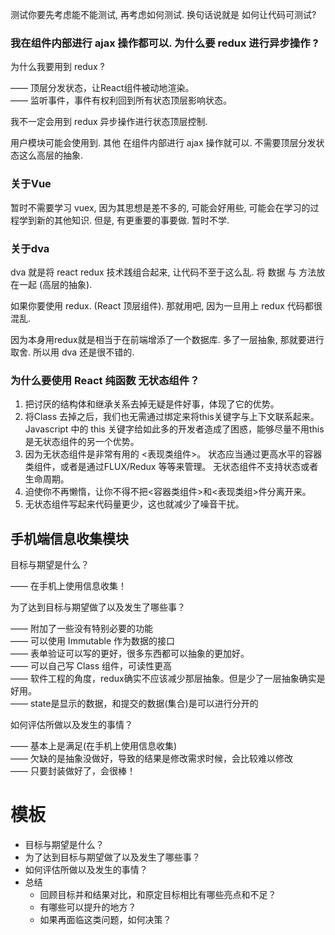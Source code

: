 测试你要先考虑能不能测试, 再考虑如何测试. 换句话说就是 如何让代码可测试?

### 我在组件内部进行 ajax 操作都可以. 为什么要 redux 进行异步操作 ?

为什么我要用到 redux ?

—— 顶层分发状态，让React组件被动地渲染。  
—— 监听事件，事件有权利回到所有状态顶层影响状态。  

我不一定会用到 redux 异步操作进行状态顶层控制.

用户模块可能会使用到. 其他 在组件内部进行 ajax 操作就可以. 不需要顶层分发状态这么高层的抽象.


### 关于Vue

暂时不需要学习 vuex, 因为其思想是差不多的, 可能会好用些, 可能会在学习的过程学到新的其他知识. 但是, 有更重要的事要做. 暂时不学. 


### 关于dva

dva 就是将 react redux 技术践组合起来, 让代码不至于这么乱. 将 数据 与 方法放在一起 (高层的抽象).

如果你要使用 redux. (React 顶层组件). 那就用吧, 因为一旦用上 redux 代码都很混乱.

因为本身用redux就是相当于在前端增添了一个数据库. 多了一层抽象, 那就要进行取舍. 所以用 dva 还是很不错的.


### 为什么要使用 React 纯函数 无状态组件？

1. 把讨厌的结构体和继承关系去掉无疑是件好事，体现了它的优势。
2. 将Class 去掉之后，我们也无需通过绑定来将this关键字与上下文联系起来。
	Javascript 中的 this 关键字给如此多的开发者造成了困惑，能够尽量不用this 是无状态组件的另一个优势。
3. 因为无状态组件是非常有用的 <表现类组件>。
	状态应当通过更高水平的容器类组件，或者是通过FLUX/Redux 等等来管理。
	无状态组件不支持状态或者生命周期。
4. 迫使你不再懒惰，让你不得不把<容器类组件>和<表现类组>件分离开来。
5. 无状态组件写起来代码量更少，这也就减少了噪音干扰。

## 手机端信息收集模块

目标与期望是什么？  

—— 在手机上使用信息收集！   


为了达到目标与期望做了以及发生了哪些事？   

—— 附加了一些没有特别必要的功能  
—— 可以使用 Immutable 作为数据的接口  
—— 表单验证可以写的更好，很多东西都可以抽象的更加好。  
—— 可以自己写 Class 组件，可读性更高  
—— 软件工程的角度，redux确实不应该减少那层抽象。但是少了一层抽象确实是好用。  
—— state是显示的数据，和提交的数据(集合)是可以进行分开的

如何评估所做以及发生的事情？  

—— 基本上是满足(在手机上使用信息收集)  
—— 欠缺的是抽象没做好，导致的结果是修改需求时候，会比较难以修改  
—— 只要封装做好了，会很棒！



# 模板
 * 目标与期望是什么？
 * 为了达到目标与期望做了以及发生了哪些事？
 * 如何评估所做以及发生的事情？
 * 总结
	 * 回顾目标并和结果对比，和原定目标相比有哪些亮点和不足？
	 * 有哪些可以提升的地方？
	 * 如果再面临这类问题，如何决策？





